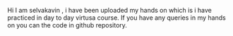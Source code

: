 Hi I am selvakavin , i have been uploaded my hands on which is i have practiced in day to day virtusa course. If you have any queries in my hands on you can the code in github repository.
